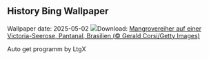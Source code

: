 ## History Bing Wallpaper
Wallpaper date: 2025-05-02
![](https://www.bing.com/th?id=OHR.BrazilHeron_DE-DE1974794289_UHD.jpg&w=1000)Download: [Mangrovereiher auf einer Victoria-Seerose, Pantanal, Brasilien (© Gerald Corsi/Getty Images)](https://www.bing.com/th?id=OHR.BrazilHeron_DE-DE1974794289_UHD.jpg)

Auto get programm by LtgX
